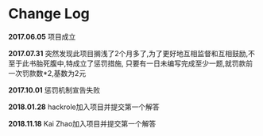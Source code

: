 # Change Log

**2017.06.05** 项目成立

**2017.07.31** 突然发现此项目搁浅了2个月多了,为了更好地互相监督和互相鼓励,不至于此书胎死腹中,特成立了惩罚措施, 只要有一日未编写完成至少一题,就罚款前一次罚款数*2,基数为2元

**2017.10.01** 惩罚机制宣告失败

**2018.01.28** hackrole加入项目并提交第一个解答

**2018.11.18** Kai Zhao加入项目并提交第一个解答
